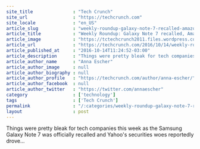 ```yaml
---
site_title               : "Tech Crunch"
site_url                 : "https://techcrunch.com"
site_locale              : "en_US"
article_slug             : "weekly-roundup-galaxy-note-7-recalled-amazons-music-service-and-verizon-yahoo-sale-troubles"
article_title            : "Weekly Roundup: Galaxy Note 7 recalled, Amazon’s music service and Verizon/Yahoo sale troubles"
article_image            : "https://tctechcrunch2011.files.wordpress.com/2014/05/marissa-mayer-writing.jpg?w=764&h=400&crop=1"
article_url              : "https://techcrunch.com/2016/10/14/weekly-roundup-galaxy-note-7-recalled-amazons-music-service-and-verizonyahoo-sale-troubles/"
article_published_at     : "2016-10-14T11:24:52-03:00"
article_description      : "Things were pretty bleak for tech companies this week as the Samsung Galaxy Note 7 was officially recalled and Yahoo's securities woes reportedly drove..."
article_author_name      : "Anna Escher"
article_author_image     : null
article_author_biography : null
article_author_profile   : "https://techcrunch.com/author/anna-escher/"
article_author_facebook  : null
article_author_twitter   : "https://twitter.com/annaescher"
category                 : ['technology']
tags                     : ['Tech Crunch']
permalink                : "/:categories/weekly-roundup-galaxy-note-7-recalled-amazons-music-service-and-verizon-yahoo-sale-troubles/"
layout                   : post
---
```


Things were pretty bleak for tech companies this week as the Samsung Galaxy Note 7 was officially recalled and Yahoo's securities woes reportedly drove...
